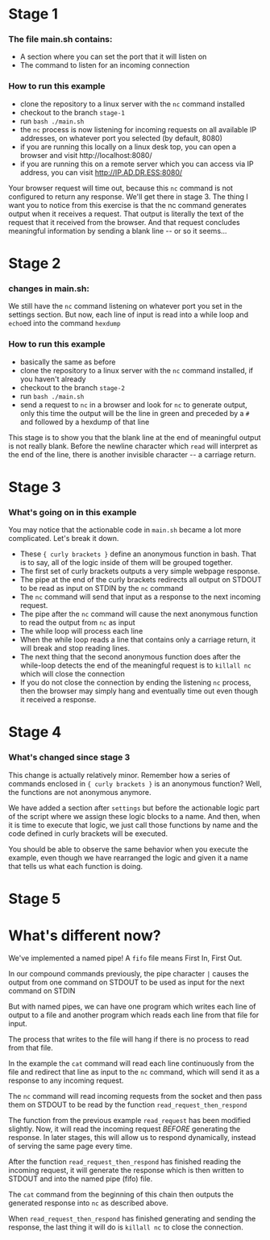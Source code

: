 # Stage 1
### The file main.sh contains:
- A section where you can set the port that it will listen on
- The command to listen for an incoming connection
### How to run this example
- clone the repository to a linux server with the `nc` command installed
- checkout to the branch `stage-1`
- run `bash ./main.sh`
- the `nc` process is now listening for incoming requests on all available IP addresses, on whatever port you selected (by default, 8080)
- if you are running this locally on a linux desk top, you can open a browser and visit http://localhost:8080/
- if you are running this on a remote server which you can access via IP address, you can visit http://IP.AD.DR.ESS:8080/


Your browser request will time out, because this `nc` command is not configured to return any response. We'll get there in stage 3.  The thing I want you to notice from this exercise is that the nc command generates output when it receives a request.  That output is literally the text of the request that it received from the browser.  And that request concludes meaningful information by sending a blank line -- or so it seems...

# Stage 2
### changes in main.sh:
We still have the `nc` command listening on whatever port you set in the settings section. But now, each line of input is read into a while loop and `echo`ed into the command `hexdump`


### How to run this example
- basically the same as before
- clone the repository to a linux server with the `nc` command installed, if you haven't already
- checkout to the branch `stage-2`
- run `bash ./main.sh`
- send a request to `nc` in a browser and look for `nc` to generate output, only this time the output will be the line in green and preceded by a `#` and followed by a hexdump of that line


This stage is to show you that the blank line at the end of meaningful output is not really blank.  Before the newline character which `read` will interpret as the end of the line, there is another invisible character -- a carriage return.

# Stage 3
### What's going on in this example
You may notice that the actionable code in `main.sh` became a lot more complicated.  Let's break it down.
- These `{ curly brackets }` define an anonymous function in bash.  That is to say, all of the logic inside of them will be grouped together.
- The first set of curly brackets outputs a very simple webpage response.
- The pipe at the end of the curly brackets redirects all output on STDOUT to be read as input on STDIN by the `nc` command
- The `nc` command will send that input as a response to the next incoming request.
- The pipe after the `nc` command will cause the next anonymous function to read the output from `nc` as input
- The while loop will process each line
- When the while loop reads a line that contains only a carriage return, it will break and stop reading lines.
- The next thing that the second anonymous function does after the while-loop detects the end of the meaningful request is to `killall nc` which will close the connection
- If you do not close the connection by ending the listening `nc` process, then the browser may simply hang and eventually time out even though it received a response.

# Stage 4
### What's changed since stage 3
This change is actually relatively minor. Remember how a series of commands enclosed in `{ curly brackets }` is an anonymous function?  Well, the functions are not anonymous anymore.  

We have added a section after `settings` but before the actionable logic part of the script where we assign these logic blocks to a name.  And then, when it is time to execute that logic, we just call those functions by name and the code defined in curly brackets will be executed.

You should be able to observe the same behavior when you execute the example, even though we have rearranged the logic and given it a name that tells us what each function is doing.

# Stage 5
# What's different now?
We've implemented a named pipe!  A `fifo` file means First In, First Out.

In our compound commands previously, the pipe character `|` causes the output from one command on STDOUT to be used as input for the next command on STDIN

But with named pipes, we can have one program which writes each line of output to a file and another program which reads each line from that file for input.

The process that writes to the file will hang if there is no process to read from that file.

In the example the `cat` command will read each line continuously from the file and redirect that line as input to the `nc` command, which will send it as a response to any incoming request.

The `nc` command will read incoming requests from the socket and then pass them on STDOUT to be read by the function `read_request_then_respond`

The function from the previous example `read_request` has been modified slightly.  Now, it will read the incoming request *BEFORE* generating the response. In later stages, this will allow us to respond dynamically, instead of serving the same page every time.

After the function `read_request_then_respond` has finished reading the incoming request, it will generate the response which is then written to STDOUT and into the named pipe (fifo) file.

The `cat` command from the beginning of this chain then outputs the generated response into `nc` as described above.

When `read_request_then_respond` has finished generating and sending the response, the last thing it will do is `killall nc` to close the connection.